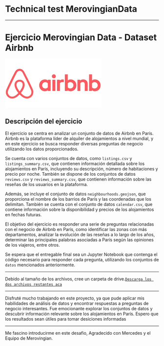 # Technical test MerovingianData

---

# Ejercicio Merovingian Data - Dataset Airbnb

![AirBnB](_src/download.png)

## Descripción del ejercicio

El ejercicio se centra en analizar un conjunto de datos de Airbnb en París. Airbnb es la plataforma líder de alquiler de alojamientos a nivel mundial, y en este ejercicio se busca responder diversas preguntas de negocio utilizando los datos proporcionados.

Se cuenta con varios conjuntos de datos, como `listings.csv` y `listings_summary.csv`, que contienen información detallada sobre los alojamientos en París, incluyendo su descripción, número de habitaciones y precio por noche. También se dispone de los conjuntos de datos `reviews.csv` y `reviews_summary.csv`, que contienen información sobre las reseñas de los usuarios en la plataforma.

Además, se incluye el conjunto de datos `neighbourhoods.geojson`, que proporciona el nombre de los barrios de París y las coordenadas que los delimitan. También se cuenta con el conjunto de datos `calendar.csv`, que contiene información sobre la disponibilidad y precios de los alojamientos en fechas futuras.

El objetivo del ejercicio es responder una serie de preguntas relacionadas con el negocio de Airbnb en París, como identificar las zonas con más departamentos, analizar la evolución de las reseñas a lo largo de los años, determinar las principales palabras asociadas a París según las opiniones de los viajeros, entre otros.

Se espera que el entregable final sea un Jupyter Notebook que contenga el código necesario para responder cada pregunta, utilizando los conjuntos de `datos` mencionados anteriormente.

---

Debido al tamaño de los archivos, cree un carpeta de drive.[`Descarga los dos archivos restantes aca`](https://drive.google.com/drive/folders/1JxRCVbSgKgzd9khhIvk47Lqy3dS9vdao?usp=sharing)

---

Disfruté mucho trabajando en este proyecto, ya que pude aplicar mis habilidades de análisis de datos y encontrar respuestas a preguntas de negocio interesantes. Fue emocionante explorar los conjuntos de datos y descubrir información relevante sobre los alojamientos en París. Espero que los resultados sean útiles para tomar desiciones informadas

---

Me fascino introducirme en este desafio, Agradecido con Mercedes y el Equipo de Merovingian.
